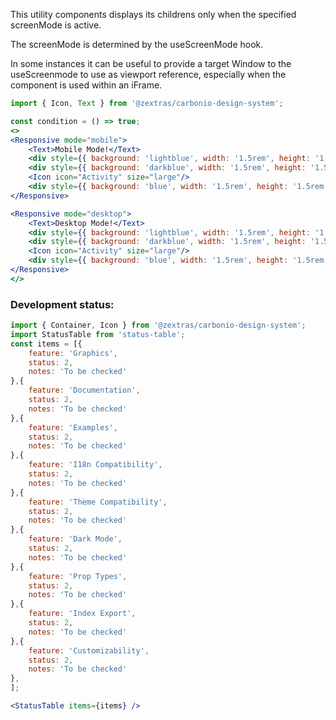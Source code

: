 <!--
SPDX-FileCopyrightText: 2021 Zextras <https://www.zextras.com>

SPDX-License-Identifier: AGPL-3.0-only
-->

This utility components displays its childrens only when the specified screenMode is active.

The screenMode is determined by the useScreenMode hook.

In some instances it can be useful to provide a target Window to the useScreenmode to use as viewport reference, especially when the component is used within an iFrame.

```jsx
import { Icon, Text } from '@zextras/carbonio-design-system';

const condition = () => true;
<>
<Responsive mode="mobile">
    <Text>Mobile Mode!</Text>
    <div style={{ background: 'lightblue', width: '1.5rem', height: '1.5rem' }}/>   
    <div style={{ background: 'darkblue', width: '1.5rem', height: '1.5rem' }}/>
    <Icon icon="Activity" size="large"/>
    <div style={{ background: 'blue', width: '1.5rem', height: '1.5rem' }}/>
</Responsive>

<Responsive mode="desktop">
    <Text>Desktop Mode!</Text>
    <div style={{ background: 'lightblue', width: '1.5rem', height: '1.5rem' }}/>   
    <div style={{ background: 'darkblue', width: '1.5rem', height: '1.5rem' }}/>
    <Icon icon="Activity" size="large"/>
    <div style={{ background: 'blue', width: '1.5rem', height: '1.5rem' }}/>
</Responsive>
</>
```

### Development status:
```jsx noEditor
import { Container, Icon } from '@zextras/carbonio-design-system';
import StatusTable from 'status-table';
const items = [{
    feature: 'Graphics',
    status: 2,
    notes: 'To be checked'
},{
    feature: 'Documentation',
    status: 2,
    notes: 'To be checked'
},{
    feature: 'Examples',
    status: 2,
    notes: 'To be checked'
},{
    feature: 'I18n Compatibility',
    status: 2,
    notes: 'To be checked'
},{
    feature: 'Theme Compatibility',
    status: 2,
    notes: 'To be checked'
},{
    feature: 'Dark Mode',
    status: 2,
    notes: 'To be checked'
},{
    feature: 'Prop Types',
    status: 2,
    notes: 'To be checked'
},{
    feature: 'Index Export',
    status: 2,
    notes: 'To be checked'
},{
    feature: 'Customizability',
    status: 2,
    notes: 'To be checked'
},
];

<StatusTable items={items} />

```
